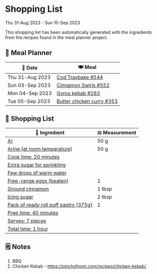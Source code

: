# Shopping List

Thu 31-Aug 2023 - Sun 10-Sep 2023

This shopping list has been automatically generated with the ingredients from the recipes found in the meal planner project.

## 📅 Meal Planner

|📅 Date| 🍽️ Meal|
|----|----|
|Thu 31-Aug 2023|[Cod Traybake #544](https://github.com/jcallaghan/The-Cookbook/issues/544)|
|Sun 03-Sep 2023|[Cinnamon Swirls #552](https://github.com/jcallaghan/The-Cookbook/issues/552)|
|Mon 04-Sep 2023|[Gyros kebab #283](https://github.com/jcallaghan/The-Cookbook/issues/283)|
|Tue 05-Sep 2023|[Butter chicken curry #353](https://github.com/jcallaghan/The-Cookbook/issues/353)|

## 🛒 Shopping List

| 🍌 Ingredient| ⚖️ Measurement|
|----------|-----------|
|[Ar](https://www.sainsburys.co.uk/gol-ui/SearchResults/Ar)|50 g|
|[Arine (at room temperature)](https://www.sainsburys.co.uk/gol-ui/SearchResults/Arine%20(at%20room%20temperature))|50 g|
|[Cook time: 20 minutes](https://www.sainsburys.co.uk/gol-ui/SearchResults/Cook%20time:%2020%20minutes)||
|[Extra sugar for sprinkling](https://www.sainsburys.co.uk/gol-ui/SearchResults/Extra%20sugar%20for%20sprinkling)||
|[Few drops of warm water](https://www.sainsburys.co.uk/gol-ui/SearchResults/Few%20drops%20of%20warm%20water)||
|[Free-range eggs (beaten)](https://www.sainsburys.co.uk/gol-ui/SearchResults/Free-range%20eggs%20(beaten))|1|
|[Ground cinnamon](https://www.sainsburys.co.uk/gol-ui/SearchResults/Ground%20cinnamon)|1 tbsp|
|[Icing sugar](https://www.sainsburys.co.uk/gol-ui/SearchResults/Icing%20sugar)|2 tbsp|
|[Pack of ready roll puff pastry (375g)](https://www.sainsburys.co.uk/gol-ui/SearchResults/Pack%20of%20ready%20roll%20puff%20pastry%20(375g))|1|
|[Prep time: 40 minutes](https://www.sainsburys.co.uk/gol-ui/SearchResults/Prep%20time:%2040%20minutes)||
|[Serves: 7 pieces](https://www.sainsburys.co.uk/gol-ui/SearchResults/Serves:%207%20pieces)||
|[Total time: 1 hour](https://www.sainsburys.co.uk/gol-ui/SearchResults/Total%20time:%201%20hour)||

## 🗒️ Notes

1. BBQ
1. Chicken Kebab - https://pinchofnom.com/recipes/chicken-kebab/
